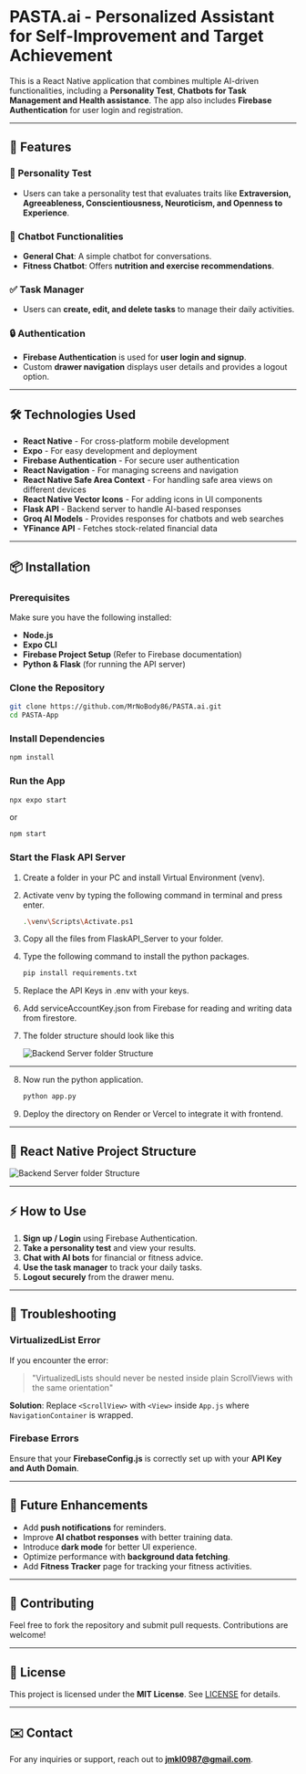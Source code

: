 # PASTA.ai - Personalized Assistant for Self-Improvement and Target Achievement

This is a React Native application that combines multiple AI-driven functionalities, including a **Personality Test**, **Chatbots for Task Management and Health assistance**. The app also includes **Firebase Authentication** for user login and registration.

---

## 🚀 Features

### 🧠 Personality Test
- Users can take a personality test that evaluates traits like **Extraversion, Agreeableness, Conscientiousness, Neuroticism, and Openness to Experience**.

### 💬 Chatbot Functionalities
- **General Chat**: A simple chatbot for conversations.
- **Fitness Chatbot**: Offers **nutrition and exercise recommendations**.

### ✅ Task Manager
- Users can **create, edit, and delete tasks** to manage their daily activities.

### 🔒 Authentication
- **Firebase Authentication** is used for **user login and signup**.
- Custom **drawer navigation** displays user details and provides a logout option.

---

## 🛠️ Technologies Used

- **React Native** - For cross-platform mobile development
- **Expo** - For easy development and deployment
- **Firebase Authentication** - For secure user authentication
- **React Navigation** - For managing screens and navigation
- **React Native Safe Area Context** - For handling safe area views on different devices
- **React Native Vector Icons** - For adding icons in UI components
- **Flask API** - Backend server to handle AI-based responses
- **Groq AI Models** - Provides responses for chatbots and web searches
- **YFinance API** - Fetches stock-related financial data

---

## 📦 Installation

### Prerequisites
Make sure you have the following installed:
- **Node.js**
- **Expo CLI**
- **Firebase Project Setup** (Refer to Firebase documentation)
- **Python & Flask** (for running the API server)

### Clone the Repository
```sh
git clone https://github.com/MrNoBody86/PASTA.ai.git
cd PASTA-App
```

### Install Dependencies
```sh
npm install
```

### Run the App
```sh
npx expo start
```
or
```sh
npm start
```

### Start the Flask API Server
1. Create a folder in your PC and install Virtual Environment (venv).
2. Activate venv by typing the following command in terminal and press enter.
    ```sh
    .\venv\Scripts\Activate.ps1
    ```
3. Copy all the files from FlaskAPI_Server to your folder.
4. Type the following command to install the python packages.
    ```sh
    pip install requirements.txt
    ```
5. Replace the API Keys in .env with your keys.
6. Add serviceAccountKey.json from Firebase for reading and writing data from firestore.
7. The folder structure should look like this

    ![Backend Server folder Structure](PASTA-App/assets/images/Backend%20Server%20Directory%20Structure.png)
---
8. Now run the python application.
    ```sh
    python app.py
    ```
9. Deploy the directory on Render or Vercel to integrate it with frontend.

---

## 📁 React Native Project Structure

![Backend Server folder Structure](PASTA-App/assets/images//Frontend%20Directory%20Structure.png)

---

## ⚡ How to Use
1. **Sign up / Login** using Firebase Authentication.
2. **Take a personality test** and view your results.
3. **Chat with AI bots** for financial or fitness advice.
4. **Use the task manager** to track your daily tasks.
5. **Logout securely** from the drawer menu.

---

## 🔧 Troubleshooting

### VirtualizedList Error
If you encounter the error:
> "VirtualizedLists should never be nested inside plain ScrollViews with the same orientation"

**Solution**: Replace `<ScrollView>` with `<View>` inside `App.js` where `NavigationContainer` is wrapped.

### Firebase Errors
Ensure that your **FirebaseConfig.js** is correctly set up with your **API Key and Auth Domain**.

---

## 📌 Future Enhancements
- Add **push notifications** for reminders.
- Improve **AI chatbot responses** with better training data.
- Introduce **dark mode** for better UI experience.
- Optimize performance with **background data fetching**.
- Add **Fitness Tracker** page for tracking your fitness activities.

---

## 🤝 Contributing
Feel free to fork the repository and submit pull requests. Contributions are welcome!

---

## 📜 License
This project is licensed under the **MIT License**. See [LICENSE](LICENSE) for details.

---

## ✉️ Contact
For any inquiries or support, reach out to **jmkl0987@gmail.com**.

